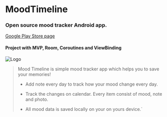 # MoodTimeline

### Open source mood tracker Android app. 

[Google Play Store page](https://play.google.com/store/apps/details?id=com.jemiola.moodtimeline)

#### Project with MVP, Room, Coroutines and ViewBinding

![Logo](https://i.imgur.com/EpIldsv.png)

> Mood Timeline is simple mood tracker app which helps you to save your memories!
>
> - Add note every day to track how your mood change every day. 
>
> - Track the changes on calendar. Every item consist of mood, note and photo.
>
> - All mood data is saved locally on your on yours device.`
